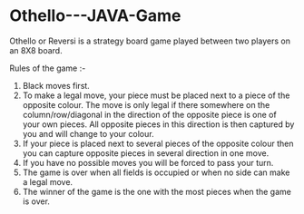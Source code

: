 # Othello---JAVA-Game

Othello or Reversi is a strategy board game played between two players on an 8X8 board. 

Rules of the game :-

1. Black moves first.
2. To make a legal move, your piece must be placed next to a piece of
the opposite colour. The move is only legal if there somewhere on the
column/row/diagonal in the direction of the opposite piece is one of
your own pieces. All opposite pieces in this direction is then captured
by you and will change to your colour.
3. If your piece is placed next to several pieces of the opposite colour
then you can capture opposite pieces in several direction in one move.
4. If you have no possible moves you will be forced to pass your turn.
5. The game is over when all fields is occupied or when no side can make
a legal move.
6. The winner of the game is the one with the most pieces when the game
is over.
